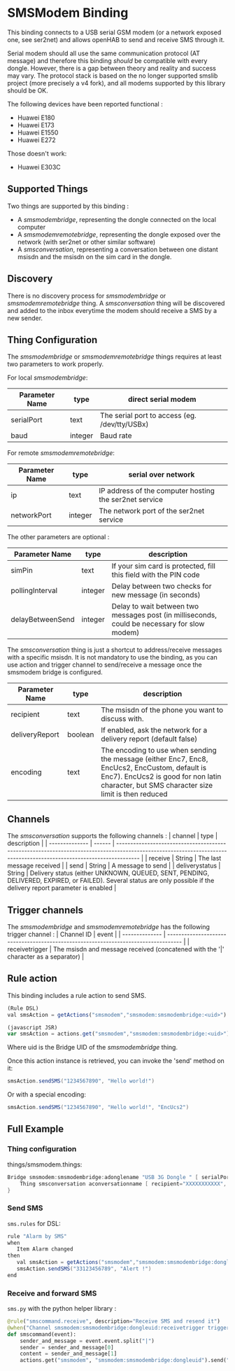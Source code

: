 # SMSModem Binding

This binding connects to a USB serial GSM modem (or a network exposed one, see ser2net) and allows openHAB to send and receive SMS through it.

Serial modem should all use the same communication protocol (AT message) and therefore this binding _should_ be compatible with every dongle.
However, there is a gap between theory and reality and success may vary.
The protocol stack is based on the no longer supported smslib project (more precisely a v4 fork), and all modems supported by this library should be OK.

The following devices have been reported functional :

- Huawei E180
- Huawei E173
- Huawei E1550
- Huawei E272

Those doesn't work:

- Huawei E303C

## Supported Things

Two things are supported by this binding :

- A _smsmodembridge_, representing the dongle connected on the local computer
- A _smsmodemremotebridge_, representing the dongle exposed over the network (with ser2net or other similar software)
- A _smsconversation_, representing a conversation between one distant msisdn and the msisdn on the sim card in the dongle.

## Discovery

There is no discovery process for _smsmodembridge_ or _smsmodemremotebridge_ thing.
A _smsconversation_ thing will be discovered and added to the inbox everytime the modem should receive a SMS by a new sender.

## Thing Configuration

The _smsmodembridge_ or _smsmodemremotebridge_ things requires at least two parameters to work properly.

For local _smsmodembridge_:

| Parameter Name | type    | direct serial modem                           |
| -------------- | ------- | --------------------------------------------- |
| serialPort     | text    | The serial port to access (eg. /dev/tty/USBx) |
| baud           | integer | Baud rate                                     |

For remote _smsmodemremotebridge_:

| Parameter Name | type    | serial over network                                    |
| -------------- | ------- | ------------------------------------------------------ |
| ip             | text    | IP address of the computer hosting the ser2net service |
| networkPort    | integer | The network port of the ser2net service                |

The other parameters are optional :

| Parameter Name   | type    | description                                                                                  |
| ---------------- | ------- | -------------------------------------------------------------------------------------------- |
| simPin           | text    | If your sim card is protected, fill this field with the PIN code                             |
| pollingInterval  | integer | Delay between two checks for new message (in seconds)                                        |
| delayBetweenSend | integer | Delay to wait between two messages post (in milliseconds, could be necessary for slow modem) |

The _smsconversation_ thing is just a shortcut to address/receive messages with a specific msisdn. It is not mandatory to use the binding, as you can use action and trigger channel to send/receive a message once the smsmodem bridge is configured.

| Parameter Name | type    | description                                                                                                                                                                                  |
| -------------- | ------- | -------------------------------------------------------------------------------------------------------------------------------------------------------------------------------------------- |
| recipient      | text    | The msisdn of the phone you want to discuss with.                                                                                                                                            |
| deliveryReport | boolean | If enabled, ask the network for a delivery report (default false)                                                                                                                            |
| encoding       | text    | The encoding to use when sending the message (either Enc7, Enc8, EncUcs2, EncCustom, default is Enc7). EncUcs2 is good for non latin character, but SMS character size limit is then reduced |

## Channels

The _smsconversation_ supports the following channels :
| channel        | type   | description                                                                                                                                                          |
| -------------- | ------ | -------------------------------------------------------------------------------------------------------------------------------------------------------------------- |
| receive        | String | The last message received                                                                                                                                            |
| send           | String | A message to send                                                                                                                                                    |
| deliverystatus | String | Delivery status (either UNKNOWN, QUEUED, SENT, PENDING, DELIVERED, EXPIRED, or FAILED). Several status are only possible if the delivery report parameter is enabled |

## Trigger channels

The _smsmodembridge_ and _smsmodemremotebridge_ has the following trigger channel :
| Channel ID     | event                                                                               |
| -------------- | ----------------------------------------------------------------------------------- |
| receivetrigger | The msisdn and message received (concatened with the '\|' character as a separator) |

## Rule action

This binding includes a rule action to send SMS.

```javascript
(Rule DSL)
val smsAction = getActions("smsmodem","smsmodem:smsmodembridge:<uid>")
```

```javascript
(javascript JSR)
var smsAction = actions.get("smsmodem","smsmodem:smsmodembridge:<uid>");
```

Where uid is the Bridge UID of the _smsmodembridge_ thing.

Once this action instance is retrieved, you can invoke the 'send' method on it:

```java
smsAction.sendSMS("1234567890", "Hello world!")
```

Or with a special encoding:

```java
smsAction.sendSMS("1234567890", "Hello world!", "EncUcs2")
```

## Full Example

### Thing configuration

things/smsmodem.things:

```java
Bridge smsmodem:smsmodembridge:adonglename "USB 3G Dongle " [ serialPort="/dev/ttyUSB0", baud="19200" ] {
    Thing smsconversation aconversationname [ recipient="XXXXXXXXXXX", deliveryReport="true" ]
}
```

### Send SMS

`sms.rules` for DSL:

```java
rule "Alarm by SMS"
when
   Item Alarm changed
then
   val smsAction = getActions("smsmodem","smsmodem:smsmodembridge:dongleuid")
   smsAction.sendSMS("33123456789", "Alert !")
end
```

### Receive and forward SMS

`sms.py` with the python helper library :

```python
@rule("smscommand.receive", description="Receive SMS and resend it")
@when("Channel smsmodem:smsmodembridge:dongleuid:receivetrigger triggered")
def smscommand(event):
    sender_and_message = event.event.split("|")
    sender = sender_and_message[0]
    content = sender_and_message[1]
    actions.get("smsmodem", "smsmodem:smsmodembridge:dongleuid").send("336123456789", sender + " just send the following message: " + content)
```

